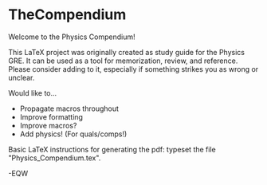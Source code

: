 # TheCompendium

Welcome to the Physics Compendium!

This LaTeX project was originally created as study guide for the Physics GRE. 
It can be used as a tool for memorization, review, and reference.
Please consider adding to it, especially if something strikes you as wrong or unclear.

Would like to...
 * Propagate macros throughout 
 * Improve formatting
 * Improve macros?
 * Add physics! (For quals/comps!)


Basic LaTeX instructions for generating the pdf: typeset the file "Physics_Compendium.tex".


-EQW
